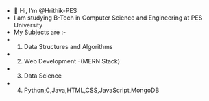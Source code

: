 - 👋 Hi, I’m @Hrithik-PES
-    I am studying B-Tech in Computer Science and Engineering at PES University
-    My Subjects are :-
-    1) Data Structures and Algorithms
-    2) Web Development -(MERN Stack)
-    3) Data Science
-    4) Python,C,Java,HTML,CSS,JavaScript,MongoDB

<!---
Hrithik-PES/Hrithik-PES is a ✨ special ✨ repository because its `README.md` (this file) appears on your GitHub profile.
You can click the Preview link to take a look at your changes.
--->
